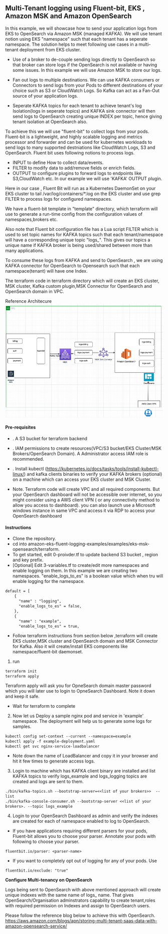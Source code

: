 ## Multi-Tenant logging using Fluent-bit, EKS , Amazon MSK and  Amazon OpenSearch

In this example, we will showcase how to send your application logs from EKS to OpenSearch via Amazon MSK (managed KAFKA). We will use tenant notion using EKS "namespace" such that each tenant has a seperate namespace.  The solution helps to meet following use cases in a multi-tenant deployment from EKS cluster.

* Use of a broker to de-couple sending logs directly to OpenSearch so that broker can store logs if the OpenSearch is not available or having  some issues. In this example we will use Amazon MSK to store our logs.

* Fan out logs to multiple destinations. We can use KAFKA consumers or Connectors to send logs from your Pods to different destinations of your choice such as S3 or CloudWatch Logs. So Kafka can act as a Fan-Out source of your application logs.

* Seperate KAFKA topics for each tenant to achieve tenant's log Isolation(logs in seperate topics) and KAFKA sink connector will then send logs to OpenSearch creating unique INDEX per topic, hence giving tenant isolation at OpenSearch also.

To achieve this we will use "fluent-bit" to collect logs from your pods. Fluent-bit is a lightweight, and highly scalable logging and metrics processor and forwarder and can be used for kubernetes workloads  to send logs to many supported destniations like CloudWatch Logs, S3 and  OpenSearch. Fluent bit uses following notions to process logs.

* INPUT to define How to collect data/events.
* FILTER to modify data to add/remove fields or enrich fields.
* OUTPUT to configure plugins to forward logs to endpoints like S3,CloudWatch etc. In our example we will use 'KAFKA' OUTPUT plugin.

Here in our case , Fluent Bit will run as a Kubernetes DaemonSet on your EKS cluster to tail /var/log/containers/*.log on the EKS cluster and use grep FILTER to process logs for configured namespaces.

We have a fluent-bit template in "template" directory, which terraform will use to generate a run-time config from the configuration values of namespaces,brokers etc.

Also note that Fluent bit configuration file has a Lua script FILTER  which is used to set topic names for KAFKA topics such that each tenant/namespace will have a corresponding unique topic "logs_<namespace>". This gives our topics a unique name if KAFKA broker is being used/shared between more than many applications.

To consume these logs from KAFKA and send to OpenSearch , we are using KAFKA connector for OpenSearch to Opensearch such that each namespace(tenant) will have one Index.

The terraform code in terraform directory which will create an EKS cluster, MSK cluster, Kafka custom plugin,MSK Connector for OpenSearch  and OpenSearch domain in VPC.

Reference Architecure ![Architecture](Ref-Architecture.png?raw=true "Title")


#### Pre-requisites

* . A S3 bucket for terraform backend
* . IAM permissions to create resources(VPC/S3 bucket/EKS Cluster/MSK Brokers/OpenSearch Domain). A Administrator access IAM role is recommended.
* . Install kubectl (https://kubernetes.io/docs/tasks/tools/install-kubectl-linux/) and kafka clients binaries to verify your KAFKA brokers (optional) on a machine which can access your EKS cluster and MSK Cluster.


* Note. Terraform code will create VPC and all required components. But your OpenSearch dashboard will not be accessible over internet, so you might consider using a AWS client VPN ( or any connectivity method to allow you access to dashboard). you can also launch use a Microsoft windows instance in same VPC and access it via RDP to access your OpenSearch dashboard 

#### Instructions
* Clone the repository.
* cd into amazon-eks-fluent-logging-examples/examples/eks-msk-opensearch/terraform.
* To get started, edit 0-proivder.tf to update backend S3 bucket , region and key prefix.
* [Optional] Edit 3-variables.tf to create/edit more namespaces and enable logging on them. In this example we are creating two namespaces. "enable_logs_to_es" is a boolean value which when tru will enable logging for the namespace.
```
default = [
    {
      "name" : "logging",
      "enable_logs_to_es" = false,
    },
    {
      "name" : "example",
      "enable_logs_to_es" = true,
```

* Follow terraform instructions from section below ,terraform will create EKS cluster,MSK cluster and OpenSearch domain and MSK Connector for Kafka. Also it will create/install EKS components like namespace/fluent-bit daemonset.

1. run 
```
terraform init
terraform apply

```
Terraform apply will ask you for OpneSearch domain master password which you will later use to login to OpneSearch Dashboard. Note it down and keep it safe.

* Wait for terraform to complete 
2. Now let us Deploy a sample nginx pod and service  in 'example' namespace. The deployment will help us to generate some logs for samples.
```
kubectl config set-context --current --namespace=example
kubectl apply -f example-deployment.yaml
kubectl get svc nginx-service-loadbalancer

```
* Note down the name of LoadBalancer and copy it in your browser and hit it few times to generate access logs.

3. Login to machine which has KAFKA client binary are installed and list KAFKA topics to verify logs_example and logs_logging topics are created and logs are sent to them.
 
```
./bin/kafka-topics.sh --bootstrap-server=<<list of your brokers>>  --list
./bin/kafka-console-consumer.sh --bootstrap-server <<list of your brokers>. --topic logs_example    

```
4. Login to your OpenSearch Dashboard as admin and verify the indexes are created for each of namespace enabled to log to OpenSearch. 


* If you have applications requiring different parsers for your pods, Fluent-bit allows you to choose your parser. Annotate your pods with following to choose your parser.
```
fluentbit.io/parser: <parser-name>
```
* If you want to completely opt out of logging for any of your pods. Use

```
fluentbit.io/exclude: "true"
```
    
 **Configure Multi-tenancy on OpenSearch**
    
 Logs being sent to OpenSearch with above mentioned approach will create unique indexes with the same name of logs_<namespace> name. That gives OpenSearch/Organisation adminstrators capability to create tenant,roles with required permission on Indexes and assign to OpenSearch users.
    
Please follow the reference blog below to achieve this with OpenSearch.
https://aws.amazon.com/blogs/apn/storing-multi-tenant-saas-data-with-amazon-opensearch-service/


